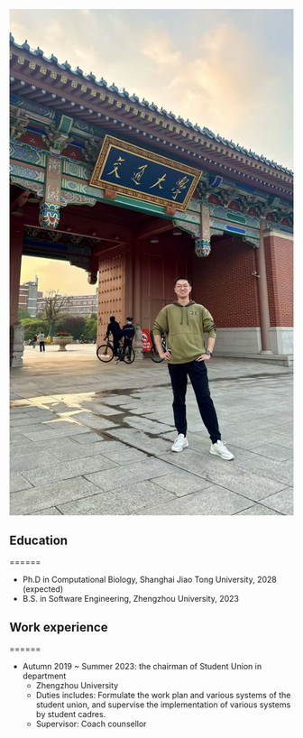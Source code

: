 
![selfish](../public/cv.jpg)

## Education
======
* Ph.D in Computational Biology, Shanghai Jiao Tong University, 2028 (expected)
* B.S. in Software Engineering, Zhengzhou University, 2023

## Work experience
======
* Autumn 2019 ~ Summer 2023: the chairman of Student Union in department
  * Zhengzhou University
  * Duties includes: Formulate the work plan and various systems of the student union, and supervise the implementation of various systems by student cadres.
  * Supervisor: Coach counsellor

